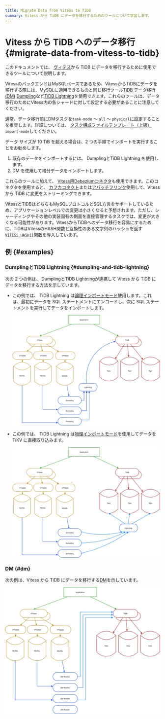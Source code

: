 ```yaml
---
title: Migrate Data from Vitess to TiDB
summary: Vitess から TiDB にデータを移行するためのツールについて学習します。
---
```


# Vitess から TiDB へのデータ移行 {#migrate-data-from-vitess-to-tidb}

このドキュメントでは、 [ヴィテス](https://vitess.io/)から TiDB にデータを移行するために使用できるツールについて説明します。

VitessのバックエンドはMySQLベースであるため、VitessからTiDBにデータを移行する際には、MySQLに適用できるものと同じ移行ツール[TiDB データ移行 (DM)](/dm/dm-overview.md) [Dumpling](/dumpling-overview.md)など[TiDB Lightning](/tidb-lightning/tidb-lightning-overview.md)を使用できます。これらのツールは、データ移行のためにVitess内の各シャードに対して設定する必要があることに注意してください。

通常、データ移行前にDMタスクを`task-mode` ～ `all` ～ `physical`に設定することを推奨します。詳細については、 [タスク構成ファイルテンプレート（上級）](/dm/task-configuration-file-full.md#task-configuration-file-template-advanced) `import-mode`してください。

データ サイズが 10 TiB を超える場合は、2 つの手順でインポートを実行することをお勧めします。

1.  既存のデータをインポートするには、 DumplingとTiDB Lightning を使用します。
2.  DM を使用して増分データをインポートします。

これらのツールに加えて、 [Vitess用Debeziumコネクタ](https://debezium.io/documentation/reference/connectors/vitess.html)も使用できます。このコネクタを使用すると、 [カフカコネクト](https://kafka.apache.org/documentation/#connect)または[アパッチフリンク](https://nightlies.apache.org/flink/flink-docs-stable/)使用して、Vitess から TiDB に変更をストリーミングできます。

VitessとTiDBはどちらもMySQLプロトコルとSQL方言をサポートしているため、アプリケーションレベルでの変更は小さくなると予想されます。ただし、シャーディングやその他の実装固有の側面を直接管理するタスクでは、変更が大きくなる可能性があります。VitessからTiDBへのデータ移行を容易にするために、TiDBはVitessのHASH関数と互換性のある文字列のハッシュを返す[`VITESS_HASH()`](/functions-and-operators/tidb-functions.md)関数を導入しています。

## 例 {#examples}

### DumplingとTiDB Lightning {#dumpling-and-tidb-lightning}

次の 2 つの例は、 DumplingとTiDB Lightningが連携して Vitess から TiDB にデータを移行する方法を示しています。

-   この例では、 TiDB Lightning は[論理インポートモード](/tidb-lightning/tidb-lightning-logical-import-mode.md)使用します。これは、最初にデータを SQL ステートメントにエンコードし、次に SQL ステートメントを実行してデータをインポートします。

    ![Vitess to TiDB Migration with TiDB backend](/media/vitess_to_tidb.png)

-   この例では、 TiDB Lightning は[物理インポートモード](/tidb-lightning/tidb-lightning-physical-import-mode.md)を使用してデータを TiKV に直接取り込みます。

    ![Vitess to TiDB Migration with local backend](/media/vitess_to_tidb_dumpling_local.png)

### DM {#dm}

次の例は、Vitess から TiDB にデータを移行する[DM](/dm/dm-overview.md)を示しています。

![Vitess to TiDB with DM](/media/vitess_to_tidb_dm.png)
